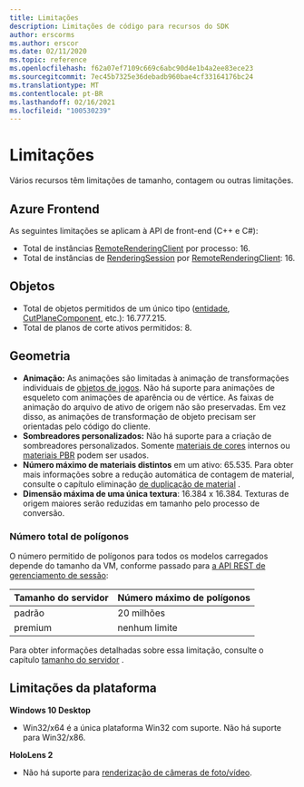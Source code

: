 ```yaml
---
title: Limitações
description: Limitações de código para recursos do SDK
author: erscorms
ms.author: erscor
ms.date: 02/11/2020
ms.topic: reference
ms.openlocfilehash: f62a07ef7109c669c6abc90d4e1b4a2ee83ece23
ms.sourcegitcommit: 7ec45b7325e36debadb960bae4cf33164176bc24
ms.translationtype: MT
ms.contentlocale: pt-BR
ms.lasthandoff: 02/16/2021
ms.locfileid: "100530239"
---
```

# <a name="limitations"></a>Limitações

Vários recursos têm limitações de tamanho, contagem ou outras limitações.

## <a name="azure-frontend"></a>Azure Frontend

As seguintes limitações se aplicam à API de front-end (C++ e C#):
* Total de instâncias [RemoteRenderingClient](/dotnet/api/microsoft.azure.remoterendering.remoterenderingclient) por processo: 16.
* Total de instâncias de [RenderingSession](/dotnet/api/microsoft.azure.remoterendering.renderingsession) por [RemoteRenderingClient](/dotnet/api/microsoft.azure.remoterendering.remoterenderingclient): 16.

## <a name="objects"></a>Objetos

* Total de objetos permitidos de um único tipo ([entidade](../concepts/entities.md), [CutPlaneComponent](../overview/features/cut-planes.md), etc.): 16.777.215.
* Total de planos de corte ativos permitidos: 8.

## <a name="geometry"></a>Geometria

* **Animação:** As animações são limitadas à animação de transformações individuais de [objetos de jogos](../concepts/entities.md). Não há suporte para animações de esqueleto com animações de aparência ou de vértice. As faixas de animação do arquivo de ativo de origem não são preservadas. Em vez disso, as animações de transformação de objeto precisam ser orientadas pelo código do cliente.
* **Sombreadores personalizados:** Não há suporte para a criação de sombreadores personalizados. Somente [materiais de cores](../overview/features/color-materials.md) internos ou [materiais PBR](../overview/features/pbr-materials.md) podem ser usados.
* **Número máximo de materiais distintos** em um ativo: 65.535. Para obter mais informações sobre a redução automática de contagem de material, consulte o capítulo eliminação [de duplicação de material](../how-tos/conversion/configure-model-conversion.md#material-de-duplication) .
* **Dimensão máxima de uma única textura**: 16.384 x 16.384. Texturas de origem maiores serão reduzidas em tamanho pelo processo de conversão.

### <a name="overall-number-of-polygons"></a>Número total de polígonos

O número permitido de polígonos para todos os modelos carregados depende do tamanho da VM, conforme passado para [a API REST de gerenciamento de sessão](../how-tos/session-rest-api.md):

| Tamanho do servidor | Número máximo de polígonos |
|:--------|:------------------|
|padrão| 20 milhões |
|premium| nenhum limite |

Para obter informações detalhadas sobre essa limitação, consulte o capítulo [tamanho do servidor](../reference/vm-sizes.md) .

## <a name="platform-limitations"></a>Limitações da plataforma

**Windows 10 Desktop**

* Win32/x64 é a única plataforma Win32 com suporte. Não há suporte para Win32/x86.

**HoloLens 2**

* Não há suporte para [renderização de câmeras de foto/vídeo](/windows/mixed-reality/mixed-reality-capture-for-developers#render-from-the-pv-camera-opt-in).